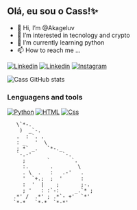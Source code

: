 ## Olá, eu sou o Cass!✨
- 👋 Hi, I’m @Akageluv
- 👀 I’m interested in tecnology and crypto
- 🌱 I’m currently learning python
- 📫 How to reach me ...




[![Linkedin](https://img.shields.io/badge/LinkedIn-0077B5?style=for-the-badge&logo=linkedin&logoColor=white)](https://www.linkedin.com/in/cassiano-assumpcao/)
[![Linkedin](https://img.shields.io/badge/Discord-7289DA?style=for-the-badge&logo=discord&logoColor=white)](Cass#6322)
[![Instagram](https://img.shields.io/badge/Instagram-E4405F?style=for-the-badge&logo=instagram&logoColor=white)](https://www.instagram.com/cassxzx/)



![Cass GitHub stats](https://github-readme-stats.vercel.app/api?username=Akageluv&show_icons=true&theme=tokyonight)

### Lenguagens and tools

[![Python](https://img.shields.io/badge/Python-3776AB?style=for-the-badge&logo=python&logoColor=white)](https://www.python.org/) [![HTML](https://img.shields.io/badge/HTML5-E34F26?style=for-the-badge&logo=html5&logoColor=white)](https://html.com/)
[![Css](https://img.shields.io/badge/CSS-239120?&style=for-the-badge&logo=css3&logoColor=white)](https://developer.mozilla.org/pt-BR/docs/Web/CSS)

       \`*-.                    
        )  _`-.                 
       .  : `. .                
       : _   '  \               
       ; *` _.   `*-._          
       `-.-'          `-.       
         ;       `       `.     
         :.       .        \    
         . \  .   :   .-'   .   
         '  `+.;  ;  '      :   
         :  '  |    ;       ;-. 
         ; '   : :`-:     _.`* ;
      .*' /  .*' ; .*`- +'  `*' 
      `*-*   `*-*  `*-*'
